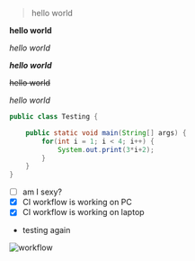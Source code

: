 > hello world
> 
**hello world**

*hello world*

***hello world***

~~hello world~~

_hello world_

```java
public class Testing {

    public static void main(String[] args) {
        for(int i = 1; i < 4; i++) {
            System.out.print(3*i+2);
        }
    }
}
```
- [ ] am I sexy?
- [x] CI workflow is working on PC
- [x] CI workflow is working on laptop
- testing again

![workflow](https://github.com/Tesolite/sem/actions/workflows/main.yml/badge.svg)